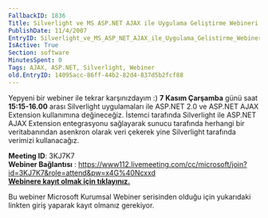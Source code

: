 ```yaml
---
FallbackID: 1836
Title: Silverlight ve MS ASP.NET AJAX ile Uygulama Geliştirme Webineri
PublishDate: 11/4/2007
EntryID: Silverlight_ve_MS_ASP_NET_AJAX_ile_Uygulama_Gelistirme_Webineri
IsActive: True
Section: software
MinutesSpent: 0
Tags: AJAX, ASP.NET, Silverlight, Webiner
old.EntryID: 14095acc-86ff-44b2-82d4-837d5b2fcf88
---
```

Yepyeni bir webiner ile tekrar karşınızdayım :) **7 Kasım Çarşamba**
günü saat **15:15-16.00** arası Silverlight uygulamaları ile ASP.NET 2.0
ve ASP.NET AJAX Extension kullanımına değineceğiz. İstemci tarafında
Silverlight ile ASP.NET AJAX Extension entegrasyonu sağlayarak sunucu
tarafında herhangi bir veritabanından asenkron olarak veri çekerek yine
Silverlight tarafında verimizi kullanacağız.

**Meeting ID**: 3KJ7K7\
 **Webiner Bağlantısı** :
<https://www112.livemeeting.com/cc/microsoft/join?id=3KJ7K7&role=attend&pw=x4G%40Ncxxd>\
 [**Webinere kayıt olmak için
tıklayınız.**](http://msevents.microsoft.com/CUI/WebCastEventDetails.aspx?EventID=1032358769&EventCategory=2&culture=tr-TR&CountryCode=TR)

Bu webiner Microsoft Kurumsal Webiner serisinden olduğu için yukarıdaki
linkten giriş yaparak kayıt olmanız gerekiyor.


